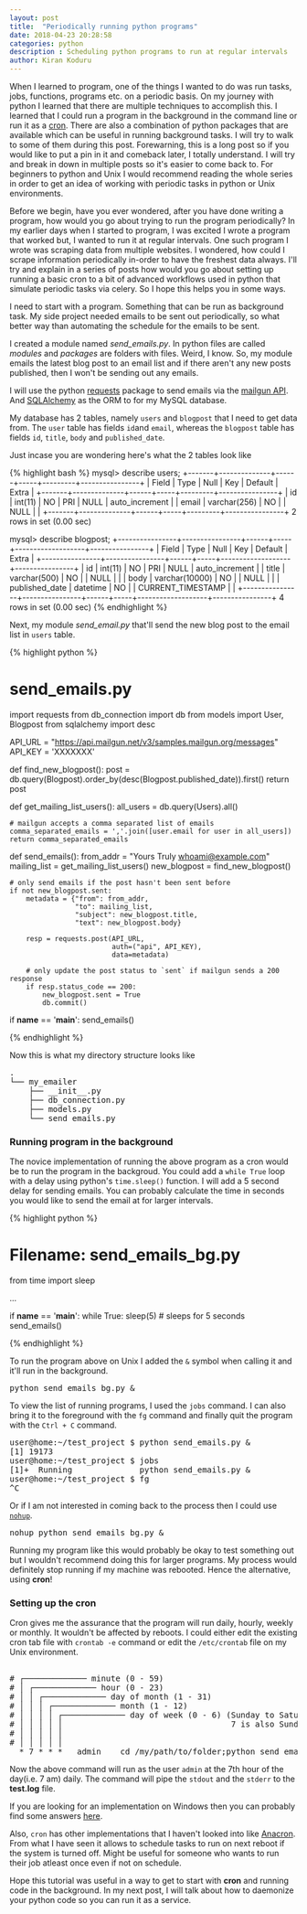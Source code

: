 ```yaml
---
layout: post
title:  "Periodically running python programs"
date: 2018-04-23 20:28:58
categories: python
description : Scheduling python programs to run at regular intervals
author: Kiran Koduru
---
```


When I learned to program, one of the things I wanted to do was run tasks, jobs, functions, programs etc. on a periodic basis. On my journey with python I learned that there are multiple techniques to accomplish this. I learned that I could run a program in the background in the command line or run it as a [cron](https://en.wikipedia.org/wiki/Cron). There are also a combination of python packages that are available which can be useful in running background tasks. I will try to walk to some of them during this post. Forewarning, this is a long post so if you would like to put a pin in it and comeback later, I totally understand. I will try and break in down in multiple posts so it's easier to come back to. For beginners to python and Unix I would recommend reading the whole series in order to get an idea of working with periodic tasks in python or Unix environments.

Before we begin, have you ever wondered, after you have done writing a program, how would you go about trying to run the program periodically? In my earlier days when I started to program, I was excited I wrote a program that worked but, I wanted to run it at regular intervals. One such program I wrote was scraping data from multiple websites. I wondered, how could I scrape information periodically in-order to have the freshest data always. I'll try and explain in a series of posts how would you go about setting up running a basic cron to a bit of advanced workflows used in python that simulate periodic tasks via celery. So I hope this helps you in some ways.

I need to start with a program. Something that can be run as background task. My side project needed emails to be sent out periodically, so what better way than automating the schedule for the emails to be sent.

I created a module named _send_emails.py_. In python files are called _modules_ and _packages_ are folders with files. Weird, I know. So, my module emails the latest blog post to an email list and if there aren't any new posts published, then I won't be sending out any emails. 

I will use the python [requests](http://docs.python-requests.org/en/master/) package to send emails via the [mailgun API](https://www.mailgun.com/). And [SQLAlchemy](https://www.sqlalchemy.org/) as the ORM to for my MySQL database. 

My database has 2 tables, namely `users` and `blogpost` that I need to get data from. The `user` table has fields `id`and `email`, whereas the `blogpost` table has fields `id`, `title`, `body` and `published_date`.

Just incase you are wondering here's what the 2 tables look like

{% highlight bash %}
mysql> describe users;
+-------+--------------+------+-----+---------+----------------+
| Field | Type         | Null | Key | Default | Extra          |
+-------+--------------+------+-----+---------+----------------+
| id    | int(11)      | NO   | PRI | NULL    | auto_increment |
| email | varchar(256) | NO   |     | NULL    |                |
+-------+--------------+------+-----+---------+----------------+
2 rows in set (0.00 sec)

mysql> describe blogpost;
+----------------+----------------+------+-----+-------------------+----------------+
| Field          | Type           | Null | Key | Default           | Extra          |
+----------------+----------------+------+-----+-------------------+----------------+
| id             | int(11)        | NO   | PRI | NULL              | auto_increment |
| title          | varchar(500)   | NO   |     | NULL              |                |
| body           | varchar(10000) | NO   |     | NULL              |                |
| published_date | datetime       | NO   |     | CURRENT_TIMESTAMP |                |
+----------------+----------------+------+-----+-------------------+----------------+
4 rows in set (0.00 sec)
{% endhighlight %}

Next, my module _send_email.py_ that'll send the new blog post to the email list in `users` table.

{% highlight python %}
# send_emails.py

import requests
from db_connection import db
from models import User, Blogpost
from sqlalchemy import desc

API_URL = "https://api.mailgun.net/v3/samples.mailgun.org/messages"
API_KEY = 'XXXXXXX'

def find_new_blogpost():
    post = db.query(Blogpost).order_by(desc(Blogpost.published_date)).first()
    return post

def get_mailing_list_users():
    all_users = db.query(Users).all()

    # mailgun accepts a comma separated list of emails
    comma_separated_emails = ','.join([user.email for user in all_users])
    return comma_separated_emails

def send_emails():
    from_addr = "Yours Truly <whoami@example.com>"
    mailing_list = get_mailing_list_users()
    new_blogpost = find_new_blogpost()

    # only send emails if the post hasn't been sent before
    if not new_blogpost.sent:
        metadata = {"from": from_addr,
                    "to": mailing_list,
                    "subject": new_blogpost.title,
                    "text": new_blogpost.body}

        resp = requests.post(API_URL,
                             auth=("api", API_KEY),
                             data=metadata)

        # only update the post status to `sent` if mailgun sends a 200 response
        if resp.status_code == 200:
            new_blogpost.sent = True
            db.commit()

if __name__ == '__main__':
    send_emails()

{% endhighlight %}

Now this is what my directory structure looks like

<pre>
.
└── my_emailer
    ├── __init__.py
    ├── db_connection.py
    ├── models.py
    └── send_emails.py
</pre>

### Running program in the background

The novice implementation of running the above program as a cron would be to run the program in the backgroud. You could add a `while True` loop with a delay using python's `time.sleep()` function. I will add a 5 second delay for sending emails. You can probably calculate the time in seconds you would like to send the email at for larger intervals.

{% highlight python %}
# Filename: send_emails_bg.py

from time import sleep

...

if __name__ == '__main__':
    while True:
        sleep(5) # sleeps for 5 seconds
        send_emails()

{% endhighlight %}

To run the program above on Unix I added the `&` symbol when calling it and it'll run in the background.

<pre>
python send_emails_bg.py &
</pre>

To view the list of running programs, I used the `jobs` command. I can also bring it to the foreground with the `fg` command and finally quit the program with the `Ctrl + C` command.

<pre>
user@home:~/test_project $ python send_emails.py &
[1] 19173
user@home:~/test_project $ jobs
[1]+  Running              python send_emails.py &
user@home:~/test_project $ fg
^C
</pre>

Or if I am not interested in coming back to the process then I could use [`nohup`](https://en.wikipedia.org/wiki/Nohup).

<pre>
nohup python send_emails_bg.py &
</pre>

Running my program like this would probably be okay to test something out but I wouldn't recommend doing this for larger programs. My process would definitely stop running if my machine was rebooted. Hence the alternative, using __cron__!   

### Setting up the cron

Cron gives me the assurance that the program will run daily, hourly, weekly or monthly. It wouldn't be affected by reboots. I could either edit the existing cron tab file with `crontab -e` command or edit the `/etc/crontab` file on my Unix environment. 

<pre> 
# ┌───────────── minute (0 - 59)
# │ ┌───────────── hour (0 - 23)
# │ │ ┌───────────── day of month (1 - 31)
# │ │ │ ┌───────────── month (1 - 12)
# │ │ │ │ ┌───────────── day of week (0 - 6) (Sunday to Saturday;
# │ │ │ │ │                                   7 is also Sunday on some systems)
# │ │ │ │ │
# │ │ │ │ │
  * 7 * * *   admin    cd /my/path/to/folder;python send_emails.py >> test.log 2>&1
</pre>

Now the above command will run as the user `admin` at the 7th hour of the day(i.e. 7 am) daily. The command will pipe the `stdout` and the `stderr` to the __test.log__ file. 

If you are looking for an implementation on Windows then you can probably find some answers [here](https://stackoverflow.com/questions/7195503/setting-up-a-cron-job-in-windows).

Also, `cron` has other implementations that I haven't looked into like [Anacron](https://en.wikipedia.org/wiki/Anacron). From what I have seen it allows to schedule tasks to run on next reboot if the system is turned off. Might be useful for someone who wants to run their job atleast once even if not on schedule.

Hope this tutorial was useful in a way to get to start with __cron__ and running code in the background. In my next post, I will talk about how to daemonize your python code so you can run it as a service.
